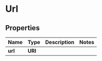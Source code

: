 

# Url


## Properties

| Name | Type | Description | Notes |
|------------ | ------------- | ------------- | -------------|
|**url** | **URI** |  |  |




